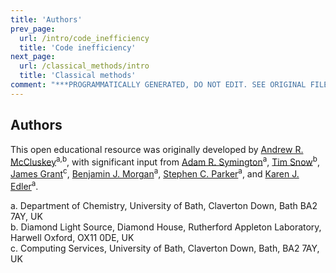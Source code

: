 ```yaml
---
title: 'Authors'
prev_page:
  url: /intro/code_inefficiency
  title: 'Code inefficiency'
next_page:
  url: /classical_methods/intro
  title: 'Classical methods'
comment: "***PROGRAMMATICALLY GENERATED, DO NOT EDIT. SEE ORIGINAL FILES IN /content***"
---
```

## Authors

This open educational resource was originally developed by [Andrew R. McCluskey](https://orcid.org/0000-0003-3381-5911)<sup>a,b</sup>, with significant input from [Adam R. Symington](https://orcid.org/0000-0001-6059-497X)<sup>a</sup>, [Tim Snow](https://orcid.org/0000-0001-7146-6885)<sup>b</sup>, [James Grant](https://orcid.org/0000-0003-1362-2055)<sup>c</sup>, [Benjamin J. Morgan](https://orcid.org/0000-0002-3056-8233)<sup>a</sup>, [Stephen C. Parker](https://orcid.org/0000-0003-3804-0975)<sup>a</sup>, and [Karen J. Edler](https://orcid.org/0000-0001-5822-0127)<sup>a</sup>.

a. Department of Chemistry, University of Bath, Claverton Down, Bath BA2 7AY, UK
<br>b. Diamond Light Source, Diamond House, Rutherford Appleton Laboratory, Harwell Oxford, OX11 0DE, UK
<br>c. Computing Services, University of Bath, Claverton Down, Bath, BA2 7AY, UK
